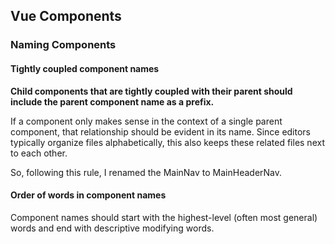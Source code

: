 ## Vue Components
### Naming Components
#### Tightly coupled component names
**Child components that are tightly coupled with their parent should include the parent component name as a prefix.**

If a component only makes sense in the context of a single parent component, that relationship should be evident in its name. Since editors typically organize files alphabetically, this also keeps these related files next to each other.

So, following this rule, I renamed the MainNav to MainHeaderNav.

#### Order of words in component names
Component names should start with the highest-level (often most general) words and end with descriptive modifying words.
